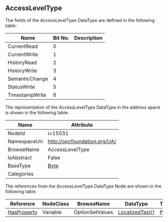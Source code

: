 <!-- datatype -->
## AccessLevelType
  
<!-- end of description -->
The fields of the AccessLevelType DataType are defined in the following table:  

|Name|Bit No.| Description|
|---|---|---|
|CurrentRead|0||
|CurrentWrite|1||
|HistoryRead|2||
|HistoryWrite|3||
|SemanticChange|4||
|StatusWrite|5||
|TimestampWrite|6||

The representation of the AccessLevelType DataType in the address space is shown in the following table:  

|Name|Attribute|
|---|---|
|NodeId|i=15031|
|NamespaceUri|http://opcfoundation.org/UA/|
|BrowseName|AccessLevelType|
|IsAbstract|False|
|BaseType|[Byte](../../DataTypes/Byte/readme.md)|
|Categories||

The references from the AccessLevelType DataType Node are shown in the following table:  

|Reference|NodeClass|BrowseName|DataType|TypeDefinition|ModellingRule|
|---|---|---|---|---|---|
|[HasProperty](../../ReferenceTypes/HasProperty/readme.md)|Variable|OptionSetValues|[LocalizedText](../../DataTypes/LocalizedText/readme.md)[]|[PropertyType](../../VariableTypes/PropertyType/readme.md)|[Mandatory](../../Objects/Mandatory/readme.md)|


